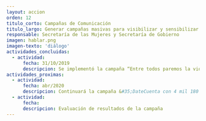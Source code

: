 ```yaml
---
layout: accion
orden: 12
titulo_corto: Campañas de Comunicación
titulo_largo: Generar campañas masivas para visibilizar y sensibilizar a la sociedad respecto del problema de la violencia hacia las mujeres
responsable: Secretaría de las Mujeres y Secretaría de Gobierno
imagen: hablar.png
imagen-texto: 'diálogo'
actividades_concluidas:
  - actividad:
      fecha: 31/10/2019
      descripcion: Se implementó la campaña “Entre todos paremos la violencia” en radio, televisión y redes sociales con el hashtag &#35;DateCuenta, así como con carteles y anuncios en el transporte y espacio públicos. Se entregaron 400 mil ejemplares de la Cartilla de Derechos de las mujeres a través de visitas domiciliarias, jornadas, brigadas, talleres y eventos. Se entregaron 43 mil 766 postales informativas de la campaña de prevención de la violencia en el noviazgo "No es costumbre es violencia", así como el sitio informativo https://www.cdmx.gob.mx/portal/articulo/distintos-tipos-de-violencia la campaña comprendió lo siguiente&#58; <br> <ul><li>4,900 espacios en el metro con 5 millones de impactos diarios</li> <li>1,479 espacios en mobiliario urbano</li> <li>151 spots de televisión con 4 millones de impactos diarios </li> <li> 442 spots de radio con 2.5 millones de impactos diarios </li> <li> 111 anuncios en la prensa con 2 millones de impactos diarios. </li> <li> Difusión de campaña a través de boletas del predial. </li>
actividades_proximas:
  - actividad:
      fecha: abr/2020
      descripcion: Continuará la campaña &#35;DateCuenta con 4 mil 180 espacios en el metro con 5 millones de impactos diarios y con 632 espacios en mobiliario urbano.
  - actividad:
      fecha:
      descripcion: Evaluación de resultados de la campaña
---
```

